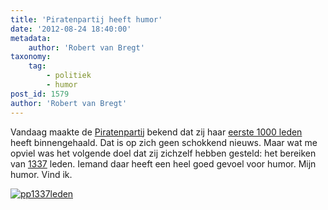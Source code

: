 ```yaml
---
title: 'Piratenpartij heeft humor'
date: '2012-08-24 18:40:00'
metadata:
    author: 'Robert van Bregt'
taxonomy:
    tag:
        - politiek
        - humor
post_id: 1579
author: 'Robert van Bregt'
---
```


Vandaag maakte de [Piratenpartij](http://www.piratenpartij.nl) bekend dat zij haar [eerste 1000 leden](http://www.piratenpartij.nl/blog/davidd/piratenpartij-haalt-eerste-1000-leden) heeft binnengehaald. Dat is op zich geen schokkend nieuws. Maar wat me opviel was het volgende doel dat zij zichzelf hebben gesteld: het bereiken van [1337](http://nl.wikipedia.org/wiki/Leet) leden. Iemand daar heeft een heel goed gevoel voor humor. Mijn humor. Vind ik.

[![](/wp-content/uploads/2012/08/pp1337leden.png "pp1337leden")](/wp-content/uploads/2012/08/pp1337leden.png)